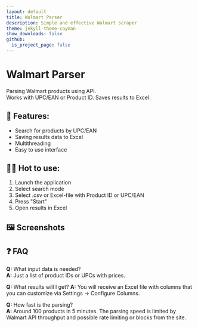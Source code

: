 ```yaml
---
layout: default
title: Walmart Parser
description: Simple and effective Walmart scraper
theme: jekyll-theme-cayman
show_downloads: false
github:
  is_project_page: false
---
```


# Walmart Parser

<style>
.btn[href*="github.com"] {
  display: none !important;
}
</style>

Parsing Walmart products using API.
<br>
Works with UPC/EAN or Product ID. Saves results to Excel.

## 🔧 Features:
- Search for products by UPC/EAN
- Saving results data to Excel
- Multithreading
- Easy to use interface

## 🧑‍💻 Hot to use:
1. Launch the application
2. Select search mode
4. Select .csv or Excel-file with Product ID or UPC/EAN
5. Press "Start"
6. Open results in Excel

## 🖼 Screenshots


## ❓ FAQ

**Q:** What input data is needed?  
**A:** Just a list of product IDs or UPCs with prices.

**Q:** What results will I get?
**A:** You will receive an Excel file with columns that you can customize via Settings → Configure Columns.

**Q:** How fast is the parsing?  
**A:** Around 100 products in 5 minutes. The parsing speed is limited by Walmart API throughput and possible rate limiting or blocks from the site.